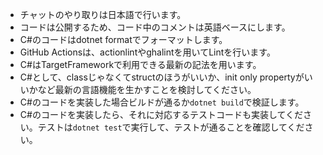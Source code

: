 - チャットのやり取りは日本語で行います。
- コードは公開するため、コード中のコメントは英語ベースにします。
- C#のコードはdotnet formatでフォーマットします。
- GitHub Actionsは、actionlintやghalintを用いてLintを行います。
- C#はTargetFrameworkで利用できる最新の記法を用います。
- C#として、classじゃなくてstructのほうがいいか、init only propertyがいいかなど最新の言語機能を生かすことを検討してください。
- C#のコードを実装した場合ビルドが通るか`dotnet build`で検証します。
- C#のコードを実装したら、それに対応するテストコードも実装してください。テストは`dotnet test`で実行して、テストが通ることを確認してください。
